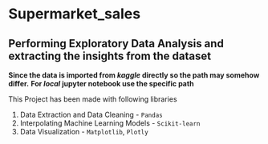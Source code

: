 # Supermarket_sales

## Performing Exploratory Data Analysis and extracting the insights from the dataset

**Since the data is imported from _kaggle_ directly so the path may somehow differ.**
**For _local_ jupyter notebook use the specific path**



This Project has been made with following libraries



1. Data Extraction and Data Cleaning - `Pandas`
2. Interpolating Machine Learning Models - `Scikit-learn`
3. Data Visualization - `Matplotlib`, `Plotly`
